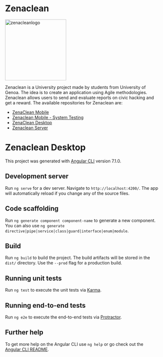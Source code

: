 # Zenaclean 
<img src="https://i.imgur.com/w26GYmz.png" alt="zenacleanlogo" width="200"/>

Zenaclean is a University project made by students from University of Genoa. 
The idea is to create an application using Agile methodologies. Zenaclean allows users to send and evaluate reports on civic hacking and get a reward. The available repositories for Zenaclean are:
* [ZenaClean Mobile](https://github.com/DavidePonzini/zenaclean-mobile)
* [Zenaclean Mobile - System Testing](https://github.com/riki95/zenaclean-mobile-systemtest)
* [ZenaClean Desktop](https://github.com/DavidePonzini/zenaclean-desktop)
* [Zenaclean Server](https://github.com/DavidePonzini/zenaclean-server)

# Zenaclean Desktop

This project was generated with [Angular CLI](https://github.com/angular/angular-cli) version 7.1.0.

## Development server

Run `ng serve` for a dev server. Navigate to `http://localhost:4200/`. The app will automatically reload if you change any of the source files.

## Code scaffolding

Run `ng generate component component-name` to generate a new component. You can also use `ng generate directive|pipe|service|class|guard|interface|enum|module`.

## Build

Run `ng build` to build the project. The build artifacts will be stored in the `dist/` directory. Use the `--prod` flag for a production build.

## Running unit tests

Run `ng test` to execute the unit tests via [Karma](https://karma-runner.github.io).

## Running end-to-end tests

Run `ng e2e` to execute the end-to-end tests via [Protractor](http://www.protractortest.org/).

## Further help

To get more help on the Angular CLI use `ng help` or go check out the [Angular CLI README](https://github.com/angular/angular-cli/blob/master/README.md).
